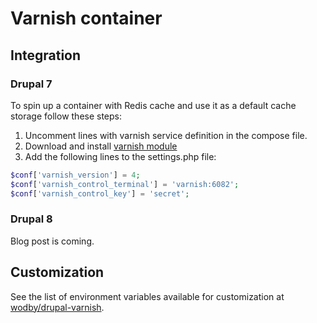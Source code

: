 # Varnish container

## Integration

### Drupal 7

To spin up a container with Redis cache and use it as a default cache storage follow these steps:

1. Uncomment lines with varnish service definition in the compose file.
2. Download and install [varnish module](https://www.drupal.org/project/varnish)
3. Add the following lines to the settings.php file:

```php
$conf['varnish_version'] = 4;
$conf['varnish_control_terminal'] = 'varnish:6082';
$conf['varnish_control_key'] = 'secret';
```

### Drupal 8

Blog post is coming.

## Customization

See the list of environment variables available for customization at [wodby/drupal-varnish](https://github.com/wodby/drupal-varnish).
